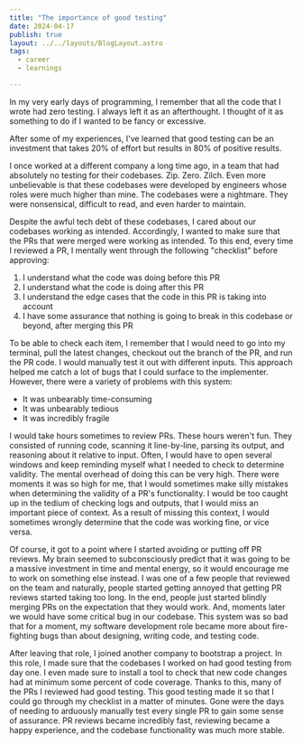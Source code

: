 ```yaml
---
title: "The importance of good testing"
date: 2024-04-17
publish: true
layout: ../../layouts/BlogLayout.astro
tags:
  - career
  - learnings

---
```


In my very early days of programming, I remember that all the code that I wrote had zero testing. I always left it as an afterthought. I thought of it as something to do if I wanted to be fancy or excessive.

After some of my experiences, I've learned that good testing can be an investment that takes 20% of effort but results in 80% of positive results.

I once worked at a different company a long time ago, in a team that had absolutely no testing for their codebases. Zip. Zero. Zilch. Even more unbelievable is that these codebases were developed by engineers whose roles were much higher than mine. The codebases were a nightmare. They were nonsensical, difficult to read, and even harder to maintain.

Despite the awful tech debt of these codebases, I cared about our codebases working as intended. Accordingly, I wanted to make sure that the PRs that were merged were working as intended. To this end, every time I reviewed a PR, I mentally went through the following "checklist" before approving:

1. I understand what the code was doing before this PR
2. I understand what the code is doing after this PR
3. I understand the edge cases that the code in this PR is taking into account
4. I have some assurance that nothing is going to break in this codebase or beyond, after merging this PR

To be able to check each item, I remember that I would need to go into my terminal, pull the latest changes, checkout out the branch of the PR, and run the PR code. I would manually test it out with different inputs. This approach helped me catch a lot of bugs that I could surface to the implementer. However, there were a variety of problems with this system:

- It was unbearably time-consuming
- It was unbearably tedious
- It was incredibly fragile

I would take hours sometimes to review PRs. These hours weren't fun. They consisted of running code, scanning it line-by-line, parsing its output, and reasoning about it relative to input. Often, I would have to open several windows and keep reminding myself what I needed to check to determine validity. The mental overhead of doing this can be very high. There were moments it was so high for me, that I would sometimes make silly mistakes when determining the validity of a PR's functionality. I would be too caught up in the tedium of checking logs and outputs, that I would miss an important piece of context. As a result of missing this context, I would sometimes wrongly determine that the code was working fine, or vice versa.

Of course, it got to a point where I started avoiding or putting off PR reviews. My brain seemed to subconsciously predict that it was going to be a massive investment in time and mental energy, so it would encourage me to work on something else instead. I was one of a few people that reviewed on the team and naturally, people started getting annoyed that getting PR reviews started taking too long. In the end, people just started blindly merging PRs on the expectation that they would work. And, moments later we would have some critical bug in our codebase. This system was so bad that for a moment, my software development role became more about fire-fighting bugs than about designing, writing code, and testing code.

After leaving that role, I joined another company to bootstrap a project. In this role, I made sure that the codebases I worked on had good testing from day one. I even made sure to install a tool to check that new code changes had at minimum some percent of code coverage. Thanks to this, many of the PRs I reviewed had good testing. This good testing made it so that I could go through my checklist in a matter of minutes. Gone were the days of needing to arduously manually test every single PR to gain some sense of assurance. PR reviews became incredibly fast, reviewing became a happy experience, and the codebase functionality was much more stable.
